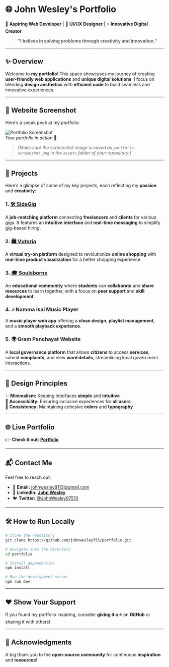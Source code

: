 # 🌐 **John Wesley's Portfolio**  

🚀 **Aspiring Web Developer** | 🎨 **UI/UX Designer** | ⚡ **Innovative Digital Creator**  

> **"I believe in solving problems through creativity and innovation."**  

---

## ✨ **Overview**  
Welcome to **my portfolio**! This space showcases my journey of creating **user-friendly web applications** and **unique digital solutions**. I focus on blending **design aesthetics** with **efficient code** to build seamless and innovative experiences.  

---

## 📸 **Website Screenshot**  
Here’s a sneak peek at my portfolio:  

![Portfolio Screenshot](./assets/portfolio-screenshot.png)  
*Your portfolio in action* 🎉  

> *(Make sure the screenshot image is saved as `portfolio-screenshot.png` in the `assets` folder of your repository.)*

---

## 📁 **Projects**  
Here’s a glimpse of some of my key projects, each reflecting my **passion** and **creativity**:  

### 1. [🛠️ **SideGig**](https://side-gig-website.web.app/)  
A **job-matching platform** connecting **freelancers** and **clients** for various gigs. It features an **intuitive interface** and **real-time messaging** to simplify gig-based hiring.  

### 2. [🛍️ **Vutoria**](https://vutoria-60389.web.app/)  
A **virtual try-on platform** designed to revolutionize **online shopping** with **real-time product visualization** for a better shopping experience.  

### 3. [🎓 **Soulsborne**](https://soulsborne-bba5f.web.app/)  
An **educational community** where **students** can **collaborate** and **share resources** to learn together, with a focus on **peer support** and **skill development**.  

### 4. 🎶 **Namma Isai Music Player**  
A **music player web app** offering a **clean design**, **playlist management**, and a **smooth playback experience**.  

### 5. 🌍 **Gram Panchayat Website**  
A **local governance platform** that allows **citizens** to access **services**, submit **complaints**, and view **ward details**, streamlining local government interactions.  

---

## 🎨 **Design Principles**  
✨ **Minimalism:** Keeping interfaces **simple** and **intuitive**  
🌈 **Accessibility:** Ensuring inclusive experiences for **all users**  
🔄 **Consistency:** Maintaining cohesive **colors** and **typography**  

---

## 🌐 **Live Portfolio**  
👉 **Check it out:** [**Portfolio**](https://johnwesley755.github.io/portfolio/)  

---

## 📬 **Contact Me**  
Feel free to reach out:  

- 📧 **Email:** [johnwesley8113@gmail.com](mailto:johnwesley8113@gmail.com)  
- 💼 **LinkedIn:** [**John Wesley**](https://www.linkedin.com/in/john-wesley-6707ab258/)  
- 🐦 **Twitter:** [@JohnWesley97513](https://twitter.com/JohnWesley97513)  

---

## 🛠️ **How to Run Locally**  
```bash
# Clone the repository
git clone https://github.com/johnwesley755/portfolio.git

# Navigate into the directory
cd portfolio

# Install dependencies
npm install

# Run the development server
npm run dev
```

---

## ❤️ **Show Your Support**  
If you found my portfolio inspiring, consider **giving it a ⭐** on **GitHub** or sharing it with others!  

---

## 🙏 **Acknowledgments**  
A big thank you to the **open-source community** for continuous **inspiration** and **resources**!  
